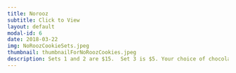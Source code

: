 ```yaml
---
title: Norooz
subtitle: Click to View
layout: default
modal-id: 6
date: 2018-03-22
img: NoRoozCookieSets.jpeg
thumbnail: thumbnailForNoRoozCookies.jpeg
description: Sets 1 and 2 are $15.  Set 3 is $5. Your choice of chocolate or vanilla. (Hajji Firooz will be chocolate unless you specify vanilla.) Your order must be at least $25 to qualify for free delivery. 
---
```

